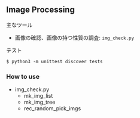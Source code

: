 ## Image Processing
主なツール
- 画像の確認、画像の持つ性質の調査: `img_check.py`

テスト
```
$ python3 -m unittest discover tests
```

### How to use
- img_check.py
    - mk_img_list
    - mk_img_tree
    - rec_random_pick_imgs
